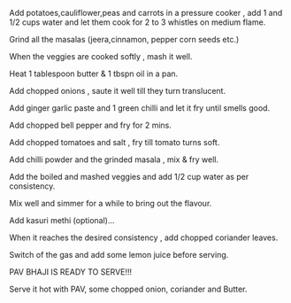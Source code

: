 Add potatoes,cauliflower,peas and carrots in a pressure cooker , add 1 and 1/2 cups water and let them cook for 2 to 3 whistles on medium flame.

Grind all the masalas (jeera,cinnamon, pepper corn seeds etc.)

When the veggies are cooked softly , mash it well.

Heat 1 tablespoon butter & 1 tbspn oil in a pan.

Add chopped onions , saute it well till they turn translucent.

Add ginger garlic paste and 1 green chilli and let it fry until smells good.

Add chopped bell pepper and fry for 2 mins.

Add chopped tomatoes and salt , fry till tomato turns soft.

Add chilli powder and the grinded masala , mix & fry well.

Add the boiled and mashed veggies and add 1/2 cup water as per consistency.

Mix well and simmer for a while to bring out the flavour.

Add kasuri methi (optional)...

When it reaches the desired consistency , add chopped coriander leaves.

Switch of the gas and add some lemon juice before serving.

PAV BHAJI IS READY TO SERVE!!!

Serve it hot with PAV, some chopped onion, coriander and Butter.